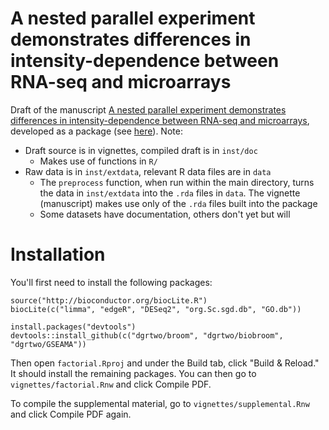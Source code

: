 A nested parallel experiment demonstrates differences in intensity-dependence between RNA-seq and microarrays
====================

Draft of the manuscript [A nested parallel experiment demonstrates differences in intensity-dependence between RNA-seq and microarrays](http://biorxiv.org/content/early/2014/12/30/013342), developed as a package (see [here](http://rmflight.github.io/posts/2014/07/vignetteAnalysis.html)). Note:

* Draft source is in vignettes, compiled draft is in `inst/doc`
    * Makes use of functions in `R/`
* Raw data is in `inst/extdata`, relevant R data files are in `data`
    * The `preprocess` function, when run within the main directory, turns the data in `inst/extdata` into the `.rda` files in `data`. The vignette (manuscript) makes use only of the `.rda` files built into the package
    * Some datasets have documentation, others don't yet but will

Installation
==============

You'll first need to install the following packages:

    source("http://bioconductor.org/biocLite.R")
    biocLite(c("limma", "edgeR", "DESeq2", "org.Sc.sgd.db", "GO.db"))
    
    install.packages("devtools")
    devtools::install_github(c("dgrtwo/broom", "dgrtwo/biobroom", "dgrtwo/GSEAMA"))

Then open `factorial.Rproj` and under the Build tab, click "Build & Reload." It should install the remaining packages. You can then go to `vignettes/factorial.Rnw` and click Compile PDF.

To compile the supplemental material, go to `vignettes/supplemental.Rnw` and click Compile PDF again.
